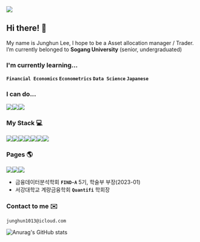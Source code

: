 <img src="https://capsule-render.vercel.app/api?type=waving&color=auto&height=200&section=header&text=Tommy Lee&fontSize=90" />

## Hi there! 👋

My name is Junghun Lee, I hope to be a Asset allocation manager / Trader. I’m currently belonged to **Sogang University** (senior, undergraduated)

### I'm currently learning...

**`Financial Economics` `Econometrics` `Data Science` `Japanese`**

### I can do...
<img src="https://img.shields.io/badge/Statistics-FFFFFF?style=for-the-badge&logo=statamic&logoColor=#3776AB"/><img src="https://img.shields.io/badge/Machine Learning-FFFFFF?style=for-the-badge&logo=scikitlearn&logoColor=#3776AB"/><img src="https://img.shields.io/badge/Deep Learning-FFFFFF?style=for-the-badge&logo=pytorch&logoColor=#3776AB"/>


### My Stack 💻
<img src="https://img.shields.io/badge/Python-FFFFFF?style=for-the-badge&logo=python&logoColor=#3776AB"/><img src="https://img.shields.io/badge/R-FFFFFF?style=for-the-badge&logo=R&logoColor=#3776AB"/><img src="https://img.shields.io/badge/javascript-FFFFFF?style=for-the-badge&logo=javascript&logoColor=#3776AB"/><img src="https://img.shields.io/badge/C-FFFFFF?style=for-the-badge&logo=C&logoColor=#3776AB"/><img src="https://img.shields.io/badge/SQL-FFFFFF?style=for-the-badge&logo=MYSQL&logoColor=#3776AB"/><img src="https://img.shields.io/badge/Solidity-FFFFFF?style=for-the-badge&logo=solidity&logoColor=#3776AB"/><img src="https://img.shields.io/badge/Swift-FFFFFF?style=for-the-badge&logo=swift&logoColor=#3776AB"/>

### Pages 🌎

<a href="https://tommylee1013.notion.site/Tommy-Station-045cd657e58848fa9158a53b55d4fed5?pvs=4" target="_blank"><img src="https://img.shields.io/badge/Notion-FFFFFF?style=for-the-badge&logo=notion&logoColor=000000"/><a href="https://www.instagram.com/t0mmy_life/" target="_blank"><img src="https://img.shields.io/badge/Instagram-FFFFFF?style=for-the-badge&logo=Instagram&logoColor=#E4405F"/><a href="https://twitter.com/T0mthom" target="_blank"><img src="https://img.shields.io/badge/Twitter-FFFFFF?style=for-the-badge&logo=twitter&logoColor=#1D9BF0"/></a>

- 금융데이터분석학회 **`FIND-A`** 5기, 학술부 부장(2023-01)
- 서강대학교 계량금융학회 **`Quantifi`** 학회장

### Contact to me ✉️

`junghun1013@icloud.com`

![Anurag's GitHub stats](https://github-readme-stats.vercel.app/api?username=tommylee1013&show_icons=true&theme=default)
